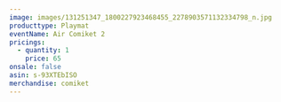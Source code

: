 ```yaml
---
image: images/131251347_1800227923468455_2278903571132334798_n.jpg
producttype: Playmat
eventName: Air Comiket 2
pricings:
  - quantity: 1
    price: 65
onsale: false
asin: s-93XTEbISO
merchandise: comiket
---
```

